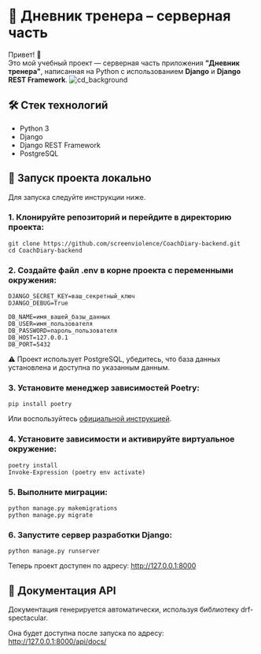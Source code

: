 # 📘 Дневник тренера – серверная часть

Привет! 👋  
Это мой учебный проект — серверная часть приложения **"Дневник тренера"**, написанная на Python с использованием **Django** и **Django REST Framework**.
![cd_background](https://github.com/user-attachments/assets/dbcb3301-9881-4ced-b3f3-3ef03c6fbb42)


## 🛠️ Стек технологий

- Python 3
- Django
- Django REST Framework
- PostgreSQL

## 🚀 Запуск проекта локально

Для запуска следуйте инструкции ниже.

### 1. Клонируйте репозиторий и перейдите в директорию проекта:

```
git clone https://github.com/screenviolence/CoachDiary-backend.git
cd CoachDiary-backend
```
### 2. Создайте файл .env в корне проекта с переменными окружения:
```
DJANGO_SECRET_KEY=ваш_секретный_ключ
DJANGO_DEBUG=True

DB_NAME=имя_вашей_базы_данных
DB_USER=имя_пользователя
DB_PASSWORD=пароль_пользователя
DB_HOST=127.0.0.1
DB_PORT=5432
```
⚠️ Проект использует PostgreSQL, убедитесь, что база данных установлена и доступна по указанным данным.

### 3. Установите менеджер зависимостей Poetry:
```
pip install poetry
```
Или воспользуйтесь [официальной инструкцией](https://python-poetry.org/docs/).

### 4. Установите зависимости и активируйте виртуальное окружение:
```
poetry install
Invoke-Expression (poetry env activate)
```
### 5. Выполните миграции:
```
python manage.py makemigrations
python manage.py migrate
```

### 6. Запустите сервер разработки Django:
```
python manage.py runserver
```

Теперь проект доступен по адресу: http://127.0.0.1:8000

## 📖 Документация API
Документация генерируется автоматически, используя библиотеку drf-spectacular. 

Она будет доступна после запуска по адресу: http://127.0.0.1:8000/api/docs/
